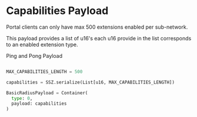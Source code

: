 # Capabilities Payload

Portal clients can only have max 500 extensions enabled per sub-network.

This payload provides a list of u16's each u16 provide in the list corresponds to an enabled extension type.

Ping and Pong Payload
```python

MAX_CAPABILITIES_LENGTH = 500

capabilities = SSZ.serialize(List[u16, MAX_CAPABILITIES_LENGTH])

BasicRadiusPayload = Container(
  type: 0,
  payload: capabilities
)
```


